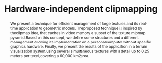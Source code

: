 ---
layout: publication
code: 2007-WSCG-hardware_independet-clipmapping
title: "Hardware-independent clipmapping"
authors: Antonio Seoane, Javier Taibo, Luiz Hernández, Ruben López, and Alberto Jaspe-Villanueva
year: 2007
type: Conference Paper
conference: International Conference in Central Europe on Computer Graphics (WSCG)
abstract: "We present a technique for efficient management of large textures and its real-time application to geometric models. Theproposed technique is inspired by theclipmap idea, that caches in video memory a subset of the texture mipmap pyramid.Based on this concept, we define some structures and a different management allowing its implementation on a personalcomputer without specific graphics hardware. Finally, we present the results of the application in a terrain visualization system,using several simultaneous textures with a detail up to 0.25 meters per texel, covering a 60,000 km2area."
projects: 
 - Terrain Rendering 
bibtex: "@InProceedings{Seoane:2007:HIC,\n
  title={Hardware-independent clipmapping},\n
  author={Antonio Seoane and Javier Taibo and Luiz Hern{\\'a}ndez and Ruben L{\\'o}pez and Alberto Jaspe-Villanueva},\n
  booktitle={Proc. International Conference in Central Europe on Computer Graphics (WSCG)},\n
  abstract={},
  year={2007},\n
  organization={Vaclav Skala-UNION Agency}\n
}" 

---